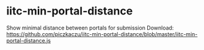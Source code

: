 # iitc-min-portal-distance
Show minimal distance between portals for submission
Download: https://github.com/piczkaczu/iitc-min-portal-distance/blob/master/iitc-min-portal-distance.js
